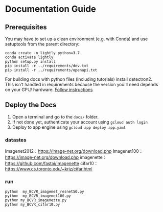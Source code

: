 # Documentation Guide

## Prerequisites
You may have to set up a clean environment (e.g. with Conda) and use setuptools from the parent directory:
```
conda create -n lightly python=3.7
conda activate lightly
python setup.py install
pip install -r ../requirements/dev.txt
pip install -r ../requirements/openapi.txt
```

For building docs with python files (including tutorials) install detectron2.
This isn't handled in requirements because the version you'll need depends on your GPU/ hardware.
[Follow instructions](https://detectron2.readthedocs.io/en/latest/tutorials/install.html)

## Deploy the Docs
1. Open a terminal and go to the `docs/` folder. 
1. If not done yet, authenticate your account using `gcloud auth login`
1. Deploy to app engine using `gcloud app deploy app.yaml`


###  datastes
Imagenet2012：https://image-net.org/download.php
Imagenet100：https://image-net.org/download.php
imagenette： https://github.com/fastai/imagenette
cifar10： https://www.cs.toronto.edu/~kriz/cifar.html

### run

```
python  my_BCVR_imagenet_resnet50.py
python  my_BCVR_imagenet100.py
python my_BCVR_imagenette.py
python my_BCVR_cifar10.py
```




